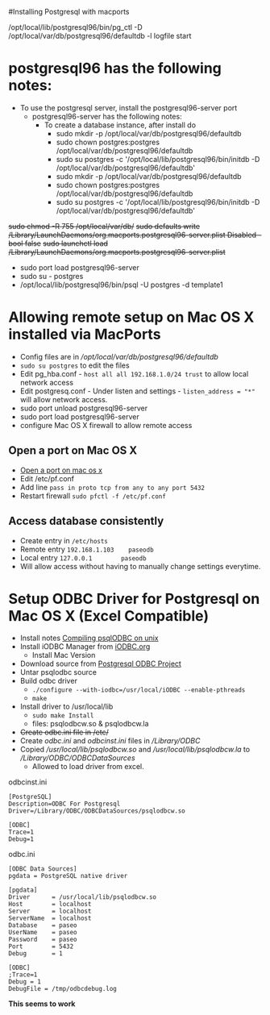 #Installing Postgresql with macports

 /opt/local/lib/postgresql96/bin/pg_ctl -D /opt/local/var/db/postgresql96/defaultdb -l logfile start
# postgresql96 has the following notes:
- To use the postgresql server, install the postgresql96-server port
	- postgresql96-server has the following notes:
		- To create a database instance, after install do 
			- sudo mkdir -p /opt/local/var/db/postgresql96/defaultdb
			- sudo chown postgres:postgres /opt/local/var/db/postgresql96/defaultdb
			- sudo su postgres -c '/opt/local/lib/postgresql96/bin/initdb -D /opt/local/var/db/postgresql96/defaultdb'
			- sudo mkdir -p /opt/local/var/db/postgresql96/defaultdb
			- sudo chown postgres:postgres /opt/local/var/db/postgresql96/defaultdb
			- sudo su postgres -c '/opt/local/lib/postgresql96/bin/initdb -D /opt/local/var/db/postgresql96/defaultdb'

~~sudo chmod -R 755 /opt/local/var/db/~~
~~sudo defaults write /Library/LaunchDaemons/org.macports.postgresql96-server.plist Disabled -bool false~~
~~sudo launchctl load /Library/LaunchDaemons/org.macports.postgresql96-server.plist~~
 
- sudo port load postgresql96-server
- sudo su - postgres
- /opt/local/lib/postgresql96/bin/psql -U postgres -d template1

# Allowing remote setup on Mac OS X installed via MacPorts
- Config files are in */opt/local/var/db/postgresql96/defaultdb*
- ```sudo su postgres``` to edit the files
- Edit pg_hba.conf - ```host all all 192.168.1.0/24 trust``` to allow local network access
- Edit postgresq.conf - Under listen and settings - ```listen_address = "*"``` will allow network access.
- sudo port unload postgresql96-server
- sudo port load postgresql96-server
- configure Mac OS X firewall to allow remote access
## Open a port on Mac OS X
- [Open a port on mac os x](https://gauravsohoni.wordpress.com/2015/04/14/mac-osx-open-port/)
- Edit /etc/pf.conf
- Add line ```pass in proto tcp from any to any port 5432```
- Restart firewall ```sudo pfctl -f /etc/pf.conf```
## Access database consistently
- Create entry in ```/etc/hosts```
- Remote entry ```192.168.1.103    paseodb```
- Local entry  ```127.0.0.1 	   paseodb```
- Will allow access without having to manually change settings everytime.

# Setup ODBC Driver for Postgresql on Mac OS X (Excel Compatible)
* Install notes [Compiling psqlODBC on unix](https://odbc.postgresql.org/docs/unix-compilation.html)
* Install iODBC Manager from [iODBC.org](http://www.iodbc.org/dataspace/doc/iodbc/wiki/iodbcWiki/WelcomeVisitors)
    * Install Mac Version
* Download source from [Postgresql ODBC Project](https://www.postgresql.org/ftp/odbc/versions/src/)
* Untar psqlodbc source
* Build odbc driver 
	* ```./configure --with-iodbc=/usr/local/iODBC --enable-pthreads```
	* ```make```
* Install driver to /usr/local/lib
	* ```sudo make Install```
    * files: psqlodbcw.so & psqlodbcw.la
* ~~Create odbc.ini file in /etc/~~
* Create *odbc.ini* and *odbcinst.ini* files in */Library/ODBC*
* Copied */usr/local/lib/psqlodbcw.so* and */usr/local/lib/psqlodbcw.la* to */Library/ODBC/ODBCDataSources*
	* Allowed to load driver from excel.

odbcinst.ini

```
[PostgreSQL]
Description=ODBC For Postgresql
Driver=/Library/ODBC/ODBCDataSources/psqlodbcw.so

[ODBC]
Trace=1
Debug=1
```

odbc.ini

```
[ODBC Data Sources]
pgdata = PostgreSQL native driver

[pgdata]
Driver      = /usr/local/lib/psqlodbcw.so
Host        = localhost
Server      = localhost
ServerName  = localhost
Database    = paseo
UserName    = paseo
Password    = paseo
Port        = 5432
Debug       = 1

[ODBC]
;Trace=1
Debug = 1
DebugFile = /tmp/odbcdebug.log
```

**This seems to work**
